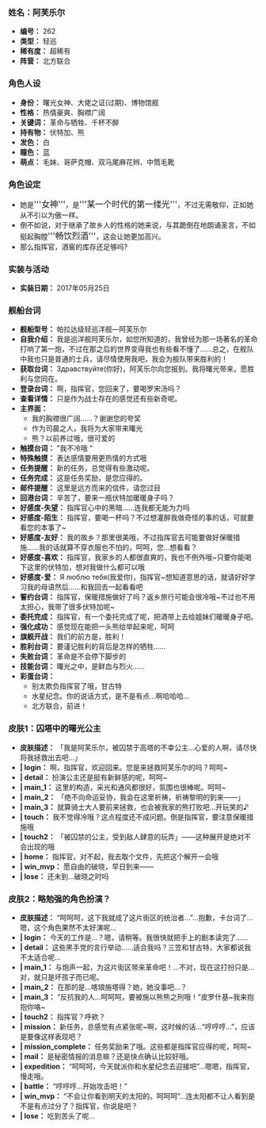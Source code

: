 ### 姓名：阿芙乐尔
* **编号：** 262
* **类型：** 轻巡
* **稀有度：** 超稀有
* **阵营：** 北方联合


### 角色人设
* **身份：** 曙光女神、大佬之证(过期)、博物馆舰
* **性格：** 热情豪爽、胸襟广阔
* **关键词：** 革命与牺牲、千杯不醉
* **持有物：** 伏特加、熊
* **发色：** 白
* **瞳色：** 蓝
* **萌点：** 毛妹、哥萨克帽、双马尾麻花辫、中筒毛靴


### 角色设定
* 她是<big>'''女神'''</big>，是<big>'''某一个时代的第一缕光'''</big>，不过无需敬仰，正如她从不引以为傲一样。
* 倒不如说，对于继承了故乡人的性格的她来说，与其跪倒在地朗诵圣言，不如挺起胸膛<big>'''畅饮烈酒'''</big>，这会让她更加高兴。
* 那么指挥官，酒窖的库存还足够吗?


### 实装与活动
* **实装日期：** 2017年05月25日


### 舰船台词
* **舰船型号：** 帕拉达级轻巡洋舰—阿芙乐尔
* **自我介绍：** 我是巡洋舰阿芙乐尔，如您所知道的，我曾经为那一场著名的革命打响了第一炮，不过在那之后的世界变得我也有些看不懂了……总之，在舰队中我也只是普通的士兵，请尽情使用我吧，我会为舰队带来胜利的！
* **获取台词：** Здравствуйте(你好)，阿芙乐尔向您报到。我将曙光带来，愿胜利与您同在。
* **登录台词：** 啊，指挥官，您回来了，要喝罗宋汤吗？
* **查看详情：** 只是作为战士存在的感觉还有些新奇呢。
* **主界面：**
  * 我的胸襟很广阔……？谢谢您的夸奖
  * 作为司晨之人，我将为大家带来曙光
  * 熊？以前养过哦，很可爱的
* **触摸台词：** "我不冷哦	"
* **特殊触摸：** 表达感情要用更热情的方式哦
* **任务提醒：** 新的任务，总觉得有些激动呢。
* **任务完成：** 这是任务奖励，是您应得的。
* **邮件提醒：** 这里是远方而来的信件，请您过目
* **回港台词：** 辛苦了，要来一瓶伏特加暖暖身子吗？
* **好感度-失望：** 指挥官心中的黑暗……连我都无能为力吗
* **好感度-陌生：** 指挥官，要喝一杯吗？不过想灌醉我做奇怪的事的话，可就要看您的本事了~
* **好感度-友好：** 我的故乡？那里很美哦，不过指挥官去可能要做好保暖措施……我的话就算不穿衣服也不怕的，呵呵，您…想看看？
* **好感度-喜欢：** 指挥官，我家乡的人都很直爽的，我也不例外哦~只要你能喝下这里的伏特加，想对我做什么都可以哦
* **好感度-爱：** Я люблю тебя(我爱你)，指挥官~想知道意思的话，就请好好学习我的母语然后……和我回去一起看看吧
* **誓约台词：** 指挥官，保暖措施做好了吗？返乡旅行可能会很冷哦~不过也不用太担心，我带了很多伏特加呢~
* **委托完成：** 指挥官，有一个委托完成了呢，把酒带上去给姐妹们暖暖身子吧。
* **强化成功：** 感觉现在能把一头熊给举起来呢，呵呵
* **旗舰开战：** 我们的前方是，胜利！
* **胜利台词：** 要谨记胜利的背后是怎样的牺牲……
* **失败台词：** 革命是不会停下脚步的
* **技能台词：** 曙光之中，是鲜血与烈火……
* **彩蛋台词：**
  * 别太欺负指挥官了哦，甘古特
  * 水星纪念。你的说话方式，是不是有点…啊哈哈哈…
  * 北方联合，前进！


### 皮肤1：囚塔中的曙光公主
* **皮肤描述：** 「我是阿芙乐尔，被囚禁于高塔的不幸公主…心爱的人啊，请尽快将我拯救出去吧…」
* **| login：** 啊，指挥官，欢迎回来。您是来拯救阿芙乐尔的吗？呵呵~
* **| detail：** 扮演公主还是挺有新鲜感的呢，呵呵~
* **| main_1：** 这里的构造，采光和通风都很好，氛围也很棒呢。呵呵~
* **| main_2：** 「绝不向命运妥协，我会在这里祈祷，祈祷黎明的到来——」
* **| main_3：** 就算骑士大人要前来拯救，也会被我家的熊打败吧…开玩笑的♪
* **| touch：** 我不觉得冷哦？这点程度还不成问题。倒是指挥官，要注意保暖措施哦
* **| touch2：** 「被囚禁的公主，受到敌人肆意的玩弄」——这种展开是绝对不会出现的哦
* **| home：** 指挥官，对不起，我去取个文件，先把这个解开一会哦
* **| win_mvp：** 愿自由的破晓，早日到来——
* **| lose：** 还未到…破晓之时吗


### 皮肤2：略勉强的角色扮演？
* **皮肤描述：** “呵呵呵，这下我就成了这片街区的统治者…”…抱歉，卡台词了…嗯，这个角色果然不太好演呢…
* **| login：** 今天的工作是…？嗯，请稍等。我很快就把手上的剧本读完了……
* **| detail：** 这些黑手党的言行举动……适合我吗？三笠和甘古特，大家都说我不太适合呢…
* **| main_1：** 与炮声一起，为这片街区带来革命吧！…不对，现在这打扮只是…对，就只是坏孩子而已呢。
* **| main_2：** 在那的是…喀琅施塔得？她，她没事吧…？
* **| main_3：** “反抗我的人…呵呵呵，要被施以熊熊之刑哦！”皮罗什基~我来抱抱你咯~
* **| touch2：** 指挥官？呼欸？
* **| mission：** 新任务，总感觉有点紧张呢~啊，这时候的话…“哼哼哼…”，应该是要像这样表现吧？
* **| mission_complete：** 任务奖励来了哦。这些都是指挥官应得的呢，呵呵~
* **| mail：** 是秘密情报的消息嘛？还是快点确认比较好哦。
* **| expedition：** “呵呵呵，今天就派你和水星纪念去迎接吧”…嗯嗯，指挥官，慢走哦。
* **| battle：** “哼哼哼…开始攻击吧！”
* **| win_mvp：** “不会让你看到明天的太阳的。呵呵呵”…连太阳都不让人看到是不是有点过分了？指挥官，你说是吧？
* **| lose：** 吃到苦头了呢…
